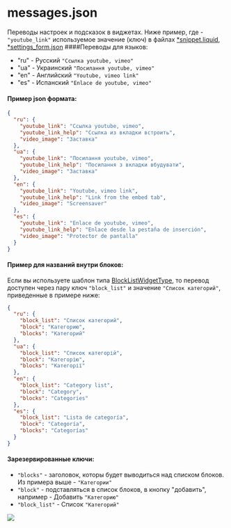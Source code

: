 # messages.json

Переводы настроек и подсказок в виджетах.
Ниже пример, где - 
`"youtube_link"`
используемое значение (ключ) в файлах <a href="/4%20поколение/Виджеты/snippet.liquid/#translate_example">*snippet.liquid</a>, <a href="/4%20поколение/Виджеты/settings_form/#translate_example">*settings_form.json</a>
####Переводы для языков: 
* "ru" - Русский `"Ссылка youtube, vimeo"`
* "ua" - Украинский `"Посилання youtube, vimeo"`
* "en" - Английский `"Youtube, vimeo link"`
* "es" - Испанский `"Enlace de youtube, vimeo"`


#### Пример json формата:
```json
{
  "ru": {
  	"youtube_link": "Ссылка youtube, vimeo",
    "youtube_link_help": "Ссылка из вкладки встроить",
    "video_image": "Заставка"
  },
  "ua": {
  	"youtube_link": "Посилання youtube, vimeo",
    "youtube_link_help": "Посилання з вкладки вбудувати",
    "video_image": "Заставка"
  },
  "en": {
    "youtube_link": "Youtube, vimeo link",
    "youtube_link_help": "Link from the embed tab",
    "video_image": "Screensaver"
  },
  "es": {
    "youtube_link": "Enlace de youtube, vimeo",
    "youtube_link_help": "Enlace desde la pestaña de inserción",
    "video_image": "Protector de pantalla"
  }
}
```

#### Пример для названий внутри блоков:
Если вы используете шаблон типа <a href="/4%20поколение/Виджеты/info/#BlockListWidgetType">BlockListWidgetType</a>, то перевод доступен через пару ключ `"block_list"` и значение `"Список категорий"`, приведенные в примере ниже:
```json
{
  "ru": {
    "block_list": "Список категорий",
    "block": "Категорию",
    "blocks": "Категорий"
  },
  "ua": {
    "block_list": "Список категорій",
    "block": "Категорію",
    "blocks": "Категорії"
  },
  "en": {
    "block_list": "Category list",
    "block": "Category",
    "blocks": "Categories"
  },
  "es": {
    "block_list": "Lista de categoría",
    "block": "Categoría",
    "blocks": "Categorías"
  }
}

```

#### Зарезервированные ключи:
- `"blocks"` - заголовок, которы будет выводиться над списком блоков. Из примера выше - `"Категории"`
- `"block"` - подставляться в список блоков, в кнопку "добавить", например - Добавить `"Категорию"`
- `"block_list"` - Список `"Категорий"`

![](/img/categor_e.jpg)